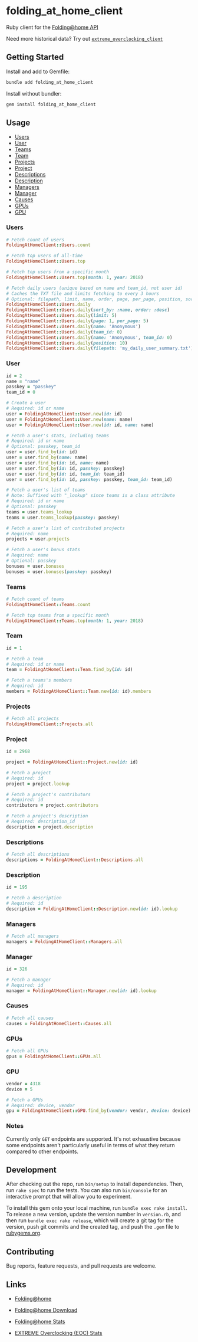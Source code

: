 # folding_at_home_client

Ruby client for the [Folding@home API](https://api.foldingathome.org)

Need more historical data? Try out [`extreme_overclocking_client`](https://github.com/blakegearin/folding_at_home_client)

## Getting Started

Install and add to Gemfile:

```bash
bundle add folding_at_home_client
```

Install without bundler:

```bash
gem install folding_at_home_client
```

## Usage

- [Users](#users)
- [User](#user)
- [Teams](#teams)
- [Team](#team)
- [Projects](#projects)
- [Project](#project)
- [Descriptions](#descriptions)
- [Description](#description)
- [Managers](#managers)
- [Manager](#manager)
- [Causes](#causes)
- [GPUs](#gpus)
- [GPU](#gpu)

### Users

```ruby
# Fetch count of users
FoldingAtHomeClient::Users.count

# Fetch top users of all-time
FoldingAtHomeClient::Users.top

# Fetch top users from a specific month
FoldingAtHomeClient::Users.top(month: 1, year: 2018)

# Fetch daily users (unique based on name and team_id, not user id)
# Caches the TXT file and limits fetching to every 3 hours
# Optional: filepath, limit, name, order, page, per_page, position, sort_by, team_id
FoldingAtHomeClient::Users.daily
FoldingAtHomeClient::Users.daily(sort_by: :name, order: :desc)
FoldingAtHomeClient::Users.daily(limit: 5)
FoldingAtHomeClient::Users.daily(page: 1, per_page: 5)
FoldingAtHomeClient::Users.daily(name: 'Anonymous')
FoldingAtHomeClient::Users.daily(team_id: 0)
FoldingAtHomeClient::Users.daily(name: 'Anonymous', team_id: 0)
FoldingAtHomeClient::Users.daily(position: 10)
FoldingAtHomeClient::Users.daily(filepath: 'my_daily_user_summary.txt')
```

### User

```ruby
id = 2
name = "name"
passkey = "passkey"
team_id = 0

# Create a user
# Required: id or name
user = FoldingAtHomeClient::User.new(id: id)
user = FoldingAtHomeClient::User.new(name: name)
user = FoldingAtHomeClient::User.new(id: id, name: name)

# Fetch a user's stats, including teams
# Required: id or name
# Optional: passkey, team_id
user = user.find_by(id: id)
user = user.find_by(name: name)
user = user.find_by(id: id, name: name)
user = user.find_by(id: id, passkey: passkey)
user = user.find_by(id: id, team_id: team_id)
user = user.find_by(id: id, passkey: passkey, team_id: team_id)

# Fetch a user's list of teams
# Note: Suffixed with "_lookup" since teams is a class attribute
# Required: id or name
# Optional: passkey
teams = user.teams_lookup
teams = user.teams_lookup(passkey: passkey)

# Fetch a user's list of contributed projects
# Required: name
projects = user.projects

# Fetch a user's bonus stats
# Required: name
# Optional: passkey
bonuses = user.bonuses
bonuses = user.bonuses(passkey: passkey)
```

### Teams

```ruby
# Fetch count of teams
FoldingAtHomeClient::Teams.count

# Fetch top teams from a specific month
FoldingAtHomeClient::Teams.top(month: 1, year: 2018)
```

### Team

```ruby
id = 1

# Fetch a team
# Required: id or name
team = FoldingAtHomeClient::Team.find_by(id: id)

# Fetch a teams's members
# Required: id
members = FoldingAtHomeClient::Team.new(id: id).members
```

### Projects

```ruby
# Fetch all projects
FoldingAtHomeClient::Projects.all
```

### Project

```ruby
id = 2968

project = FoldingAtHomeClient::Project.new(id: id)

# Fetch a project
# Required: id
project = project.lookup

# Fetch a project's contributors
# Required: id
contributors = project.contributors

# Fetch a project's description
# Required: description_id
description = project.description
```

### Descriptions

```ruby
# Fetch all descriptions
descriptions = FoldingAtHomeClient::Descriptions.all
```

### Description

```ruby
id = 195

# Fetch a description
# Required: id
description = FoldingAtHomeClient::Description.new(id: id).lookup
```

### Managers

```ruby
# Fetch all managers
managers = FoldingAtHomeClient::Managers.all
```

### Manager

```ruby
id = 326

# Fetch a manager
# Required: id
manager = FoldingAtHomeClient::Manager.new(id: id).lookup
```

### Causes

```ruby
# Fetch all causes
causes = FoldingAtHomeClient::Causes.all
```

### GPUs

```ruby
# Fetch all GPUs
gpus = FoldingAtHomeClient::GPUs.all
```

### GPU

```ruby
vendor = 4318
device = 5

# Fetch a GPUs
# Required: device, vendor
gpu = FoldingAtHomeClient::GPU.find_by(vendor: vendor, device: device)
```

### Notes

Currently only `GET` endpoints are supported. It's not exhaustive because some endpoints aren't particularly useful in terms of what they return compared to other endpoints.

## Development

After checking out the repo, run `bin/setup` to install dependencies. Then, run `rake spec` to run the tests. You can also run `bin/console` for an interactive prompt that will allow you to experiment.

To install this gem onto your local machine, run `bundle exec rake install`. To release a new version, update the version number in `version.rb`, and then run `bundle exec rake release`, which will create a git tag for the version, push git commits and the created tag, and push the `.gem` file to [rubygems.org](https://rubygems.org).

## Contributing

Bug reports, feature requests, and pull requests are welcome.

## Links

- [Folding@home](https://foldingathome.org)

- [Folding@home Download](https://foldingathome.org/start-folding)

- [Folding@home Stats](https://stats.foldingathome.org)

- [EXTREME Overclocking (EOC) Stats](https://folding.extremeoverclocking.com/aggregate_summary.php)
